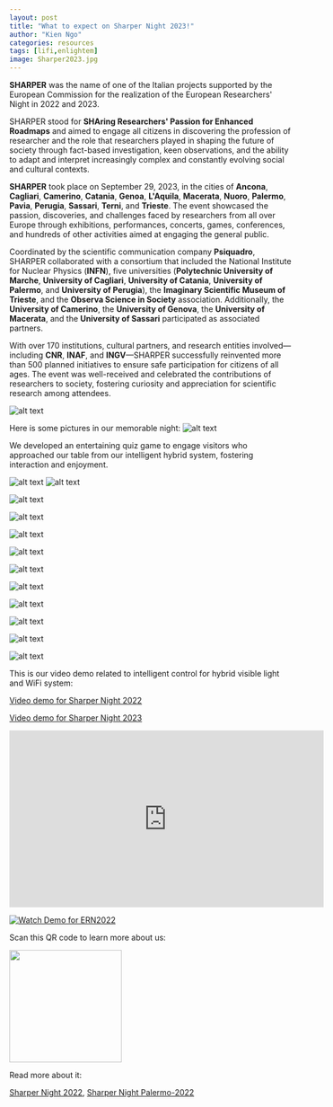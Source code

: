 ```yaml
---
layout: post
title: "What to expect on Sharper Night 2023!"
author: "Kien Ngo"
categories: resources
tags: [lifi,enlightem]
image: Sharper2023.jpg
---
```




**SHARPER** was the name of one of the Italian projects supported by the European Commission for the realization of the European Researchers' Night in 2022 and 2023.

SHARPER stood for **SHAring Researchers' Passion for Enhanced Roadmaps** and aimed to engage all citizens in discovering the profession of researcher and the role that researchers played in shaping the future of society through fact-based investigation, keen observations, and the ability to adapt and interpret increasingly complex and constantly evolving social and cultural contexts.

**SHARPER** took place on September 29, 2023, in the cities of **Ancona**, **Cagliari**, **Camerino**, **Catania**, **Genoa**, **L'Aquila**, **Macerata**, **Nuoro**, **Palermo**, **Pavia**, **Perugia**, **Sassari**, **Terni**, and **Trieste**. The event showcased the passion, discoveries, and challenges faced by researchers from all over Europe through exhibitions, performances, concerts, games, conferences, and hundreds of other activities aimed at engaging the general public.

Coordinated by the scientific communication company **Psiquadro**, SHARPER collaborated with a consortium that included the National Institute for Nuclear Physics (**INFN**), five universities (**Polytechnic University of Marche**, **University of Cagliari**, **University of Catania**, **University of Palermo**, and **University of Perugia**), the **Imaginary Scientific Museum of Trieste**, and the **Observa Science in Society** association. Additionally, the **University of Camerino**, the **University of Genova**, the **University of Macerata**, and the **University of Sassari** participated as associated partners.

With over 170 institutions, cultural partners, and research entities involved—including **CNR**, **INAF**, and **INGV**—SHARPER successfully reinvented more than 500 planned initiatives to ensure safe participation for citizens of all ages. The event was well-received and celebrated the contributions of researchers to society, fostering curiosity and appreciation for scientific research among attendees.

![alt text](https://raw.githubusercontent.com/kotobuki09/kotobuki09.github.io/gh-pages/assets/img/Sharper2023.jpg "Sharper2023")

Here is some pictures in our memorable night: 
![alt text](https://raw.githubusercontent.com/kotobuki09/kotobuki09.github.io/gh-pages/assets/img/L1.jpg "1")

We developed an entertaining quiz game to engage visitors who approached our table from our intelligent hybrid system, fostering interaction and enjoyment.

![alt text](https://raw.githubusercontent.com/kotobuki09/kotobuki09.github.io/gh-pages/assets/img/T1.png "T1")
![alt text](https://raw.githubusercontent.com/kotobuki09/kotobuki09.github.io/gh-pages/assets/img/T2.png "T2")


![alt text](https://raw.githubusercontent.com/kotobuki09/kotobuki09.github.io/gh-pages/assets/img/L2.jpg "2")

![alt text](https://raw.githubusercontent.com/kotobuki09/kotobuki09.github.io/gh-pages/assets/img/L3.jpg "3")

![alt text](https://raw.githubusercontent.com/kotobuki09/kotobuki09.github.io/gh-pages/assets/img/L4.jpg "4")

![alt text](https://raw.githubusercontent.com/kotobuki09/kotobuki09.github.io/gh-pages/assets/img/L5.jpg "5")

![alt text](https://raw.githubusercontent.com/kotobuki09/kotobuki09.github.io/gh-pages/assets/img/L6.jpg "6")

![alt text](https://raw.githubusercontent.com/kotobuki09/kotobuki09.github.io/gh-pages/assets/img/L7.jpg "7")

![alt text](https://raw.githubusercontent.com/kotobuki09/kotobuki09.github.io/gh-pages/assets/img/L8.jpg "8")

![alt text](https://raw.githubusercontent.com/kotobuki09/kotobuki09.github.io/gh-pages/assets/img/L9.jpg "9")

![alt text](https://raw.githubusercontent.com/kotobuki09/kotobuki09.github.io/gh-pages/assets/img/L10.jpg "10")

![alt text](https://raw.githubusercontent.com/kotobuki09/kotobuki09.github.io/gh-pages/assets/img/L11.jpg "11")

This is our video demo related to intelligent control for hybrid visible light and WiFi system:

[Video demo for Sharper Night 2022](https://www.youtube.com/watch?v=jDsohtGlPcM)

[Video demo for Sharper Night 2023](https://www.youtube.com/watch?v=jhuRUUUTmVU)
<iframe width="560" height="315" src="https://www.youtube.com/embed/jhuRUUUTmVU?si=EoAA7Umlny36TuE8" title="YouTube video player" frameborder="0" allow="accelerometer; autoplay; clipboard-write; encrypted-media; gyroscope; picture-in-picture; web-share" allowfullscreen></iframe>

[![Watch Demo for ERN2022](https://j.gifs.com/16PX1q.gif)](https://www.youtube.com/watch?v=jDsohtGlPcM)

Scan this QR code to learn more about us:


<img src="https://raw.githubusercontent.com/kotobuki09/kotobuki09.github.io/gh-pages/assets/img/qr4.png" width="200" />

Read more about it:

[Sharper Night 2022](https://www.sharper-night.it/), [Sharper Night Palermo-2022](https://www.sharper-night.it/sharper-palermo/)